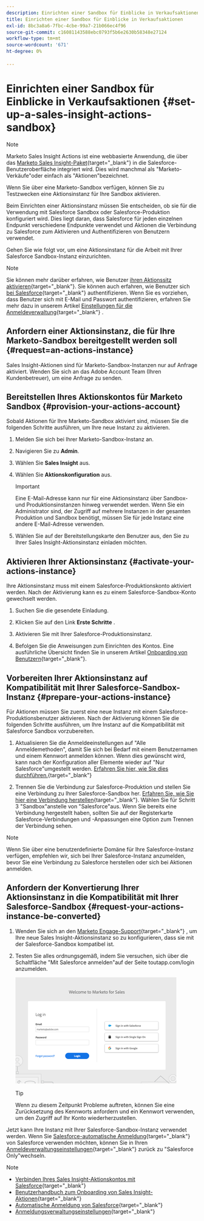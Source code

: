 ```yaml
---
description: Einrichten einer Sandbox für Einblicke in Verkaufsaktionen - Marketo-Dokumente - Produktdokumentation
title: Einrichten einer Sandbox für Einblicke in Verkaufsaktionen
exl-id: 8bc3a8a6-7fbc-4cbe-99a7-21b066ec4f96
source-git-commit: c16081143588ebc0793f5b6e2630b58348e27124
workflow-type: tm+mt
source-wordcount: '671'
ht-degree: 0%

---
```


# Einrichten einer Sandbox für Einblicke in Verkaufsaktionen {#set-up-a-sales-insight-actions-sandbox}

>[!NOTE]
>
>Marketo Sales Insight Actions ist eine webbasierte Anwendung, die über das [Marketo Sales Insight-Paket](/help/marketo/product-docs/marketo-sales-insight/msi-for-salesforce/installation/install-marketo-sales-insight-package-in-salesforce-appexchange.md){target="_blank"} in die Salesforce-Benutzeroberfläche integriert wird. Dies wird manchmal als &quot;Marketo-Verkäufe&quot;oder einfach als &quot;Aktionen&quot;bezeichnet.

Wenn Sie über eine Marketo-Sandbox verfügen, können Sie zu Testzwecken eine Aktionsinstanz für Ihre Sandbox aktivieren.

Beim Einrichten einer Aktionsinstanz müssen Sie entscheiden, ob sie für die Verwendung mit Salesforce Sandbox oder Salesforce-Produktion konfiguriert wird. Dies liegt daran, dass Salesforce für jeden einzelnen Endpunkt verschiedene Endpunkte verwendet und Aktionen die Verbindung zu Salesforce zum Aktivieren und Authentifizieren von Benutzern verwendet.

Gehen Sie wie folgt vor, um eine Aktionsinstanz für die Arbeit mit Ihrer Salesforce Sandbox-Instanz einzurichten.

>[!NOTE]
>
>Sie können mehr darüber erfahren, wie Benutzer [ihren Aktionssitz aktivieren](/help/marketo/product-docs/marketo-sales-insight/actions/getting-started/sales-insight-actions-user-onboarding-checklist.md){target="_blank"}. Sie können auch erfahren, wie Benutzer sich [bei Salesforce](/help/marketo/product-docs/marketo-sales-insight/actions/admin/auto-login-from-salesforce.md){target="_blank"} authentifizieren. Wenn Sie es vorziehen, dass Benutzer sich mit E-Mail und Passwort authentifizieren, erfahren Sie mehr dazu in unserem Artikel [Einstellungen für die Anmeldeverwaltung](/help/marketo/product-docs/marketo-sales-insight/actions/admin/login-management-settings.md){target="_blank"} .

## Anfordern einer Aktionsinstanz, die für Ihre Marketo-Sandbox bereitgestellt werden soll {#request=an-actions-instance}

Sales Insight-Aktionen sind für Marketo-Sandbox-Instanzen nur auf Anfrage aktiviert. Wenden Sie sich an das Adobe Account Team (Ihren Kundenbetreuer), um eine Anfrage zu senden.

## Bereitstellen Ihres Aktionskontos für Marketo Sandbox {#provision-your-actions-account}

Sobald Aktionen für Ihre Marketo-Sandbox aktiviert sind, müssen Sie die folgenden Schritte ausführen, um Ihre neue Instanz zu aktivieren.

1. Melden Sie sich bei Ihrer Marketo-Sandbox-Instanz an.

1. Navigieren Sie zu **Admin**.

1. Wählen Sie **Sales Insight** aus.

1. Wählen Sie **Aktionskonfiguration** aus.

   >[!IMPORTANT]
   >
   >Eine E-Mail-Adresse kann nur für eine Aktionsinstanz über Sandbox- und Produktionsinstanzen hinweg verwendet werden. Wenn Sie ein Administrator sind, der Zugriff auf mehrere Instanzen in der gesamten Produktion und Sandbox benötigt, müssen Sie für jede Instanz eine andere E-Mail-Adresse verwenden.

1. Wählen Sie auf der Bereitstellungskarte den Benutzer aus, den Sie zu Ihrer Sales Insight-Aktionsinstanz einladen möchten.

## Aktivieren Ihrer Aktionsinstanz {#activate-your-actions-instance}

Ihre Aktionsinstanz muss mit einem Salesforce-Produktionskonto aktiviert werden. Nach der Aktivierung kann es zu einem Salesforce-Sandbox-Konto gewechselt werden.

1. Suchen Sie die gesendete Einladung.

1. Klicken Sie auf den Link **Erste Schritte** .

1. Aktivieren Sie mit Ihrer Salesforce-Produktionsinstanz.

1. Befolgen Sie die Anweisungen zum Einrichten des Kontos. Eine ausführliche Übersicht finden Sie in unserem Artikel [Onboarding von Benutzern](/help/marketo/product-docs/marketo-sales-insight/actions/getting-started/sales-insight-actions-user-onboarding-guide.md){target="_blank"}.

## Vorbereiten Ihrer Aktionsinstanz auf Kompatibilität mit Ihrer Salesforce-Sandbox-Instanz {#prepare-your-actions-instance}

Für Aktionen müssen Sie zuerst eine neue Instanz mit einem Salesforce-Produktionsbenutzer aktivieren. Nach der Aktivierung können Sie die folgenden Schritte ausführen, um Ihre Instanz auf die Kompatibilität mit Salesforce Sandbox vorzubereiten.

1. Aktualisieren Sie die Anmeldeeinstellungen auf &quot;Alle Anmeldemethoden&quot;, damit Sie sich bei Bedarf mit einem Benutzernamen und einem Kennwort anmelden können. Wenn dies gewünscht wird, kann nach der Konfiguration aller Elemente wieder auf &quot;Nur Salesforce&quot;umgestellt werden. [Erfahren Sie hier, wie Sie dies durchführen.](/help/marketo/product-docs/marketo-sales-insight/actions/admin/login-management-settings.md){target="_blank"}

1. Trennen Sie die Verbindung zur Salesforce-Produktion und stellen Sie eine Verbindung zu Ihrer Salesforce-Sandbox her. [Erfahren Sie, wie Sie hier eine Verbindung herstellen](/help/marketo/product-docs/marketo-sales-insight/actions/crm/salesforce-integration/connect-your-sales-insight-actions-account-to-salesforce.md){target="_blank"}. Wählen Sie für Schritt 3 &quot;Sandbox&quot;anstelle von &quot;Salesforce&quot;aus. Wenn Sie bereits eine Verbindung hergestellt haben, sollten Sie auf der Registerkarte Salesforce-Verbindungen und -Anpassungen eine Option zum Trennen der Verbindung sehen.

>[!NOTE]
>
>Wenn Sie über eine benutzerdefinierte Domäne für Ihre Salesforce-Instanz verfügen, empfehlen wir, sich bei Ihrer Salesforce-Instanz anzumelden, bevor Sie eine Verbindung zu Salesforce herstellen oder sich bei Aktionen anmelden.

## Anfordern der Konvertierung Ihrer Aktionsinstanz in die Kompatibilität mit Ihrer Salesforce-Sandbox {#request-your-actions-instance-be-converted}

1. Wenden Sie sich an den [Marketo Engage-Support](https://nation.marketo.com/t5/support/ct-p/Support){target="_blank"} , um Ihre neue Sales Insight-Aktionsinstanz so zu konfigurieren, dass sie mit der Salesforce-Sandbox kompatibel ist.

1. Testen Sie alles ordnungsgemäß, indem Sie versuchen, sich über die Schaltfläche &quot;Mit Salesforce anmelden&quot;auf der Seite toutapp.com/login anzumelden.

   ![](assets/set-up-a-sales-insight-actions-sandbox-1.png)

   >[!TIP]
   >
   >Wenn zu diesem Zeitpunkt Probleme auftreten, können Sie eine Zurücksetzung des Kennworts anfordern und ein Kennwort verwenden, um den Zugriff auf Ihr Konto wiederherzustellen.

Jetzt kann Ihre Instanz mit Ihrer Salesforce-Sandbox-Instanz verwendet werden. Wenn Sie [Salesforce-automatische Anmeldung](/help/marketo/product-docs/marketo-sales-insight/actions/admin/auto-login-from-salesforce.md){target="_blank"} von Salesforce verwenden möchten, können Sie in Ihren [Anmeldeverwaltungseinstellungen](/help/marketo/product-docs/marketo-sales-insight/actions/admin/login-management-settings.md){target="_blank"} zurück zu &quot;Salesforce Only&quot;wechseln.

>[!NOTE]
>
>* [Verbinden Ihres Sales Insight-Aktionskontos mit Salesforce](/help/marketo/product-docs/marketo-sales-insight/actions/crm/salesforce-integration/connect-your-sales-insight-actions-account-to-salesforce.md){target="_blank"}
>* [Benutzerhandbuch zum Onboarding von Sales Insight-Aktionen](/help/marketo/product-docs/marketo-sales-insight/actions/getting-started/sales-insight-actions-user-onboarding-guide.md){target="_blank"}
>* [Automatische Anmeldung von Salesforce](/help/marketo/product-docs/marketo-sales-insight/actions/admin/auto-login-from-salesforce.md){target="_blank"}
>* [Anmeldungsverwaltungseinstellungen](/help/marketo/product-docs/marketo-sales-insight/actions/admin/login-management-settings.md){target="_blank"}
